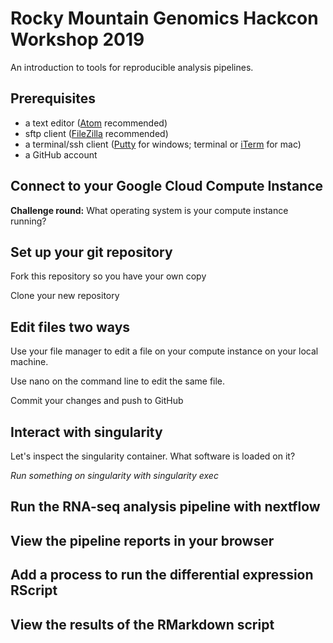 # Rocky Mountain Genomics Hackcon Workshop 2019

An introduction to tools for reproducible analysis pipelines.

## Prerequisites
- a text editor ([Atom](https://atom.io/) recommended)
- sftp client ([FileZilla](https://filezilla-project.org/download.php) recommended)
- a terminal/ssh client ([Putty](https://www.chiark.greenend.org.uk/~sgtatham/putty/latest.html) for windows; terminal or [iTerm](https://www.iterm2.com/) for mac)
- a GitHub account

## Connect to your Google Cloud Compute Instance

**Challenge round:** What operating system is your compute instance running?

## Set up your git repository

Fork this repository so you have your own copy

Clone your new repository

## Edit files two ways

Use your file manager to edit a file on your compute instance on your local machine.

Use nano on the command line to edit the same file. 

Commit your changes and push to GitHub

## Interact with singularity

Let's inspect the singularity container. What software is loaded on it?

*Run something on singularity with singularity exec*

## Run the RNA-seq analysis pipeline with nextflow

## View the pipeline reports in your browser

## Add a process to run the differential expression RScript

## View the results of the RMarkdown script
